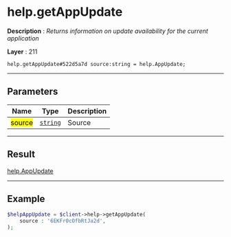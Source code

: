 # help.getAppUpdate

**Description** : *Returns information on update availability for the current application*

**Layer** : 211

```tl
help.getAppUpdate#522d5a7d source:string = help.AppUpdate;
```

---

## Parameters

| Name | Type | Description |
| :---: | :---: | :--- |
| <mark>source</mark> | [`string`](type/string) | Source |

---

## Result

[help.AppUpdate](type/help.AppUpdate)

---

## Example

```php
$helpAppUpdate = $client->help->getAppUpdate(
	source : '6EKFr0cOfbRtJa2d',
);
```